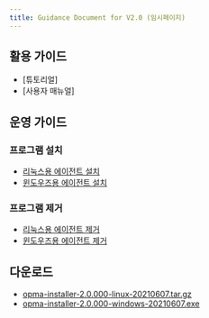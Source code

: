 ```yaml
---
title: Guidance Document for V2.0 (임시페이지)
---
```


## 활용 가이드

- [튜토리얼]
- [사용자 매뉴얼]

## 운영 가이드

### 프로그램 설치

- [리눅스용 에이전트 설치](InstallAgentLinux.md)
- [윈도우즈용 에이전트 설치](InstallAgentWindows.md)

### 프로그램 제거

- [리눅스용 에이전트 제거](UninstallAgentLinux.md)
- [윈도우즈용 에이전트 제거](UninstallAgentWindows.md)


## 다운로드

- [opma-installer-2.0.000-linux-20210607.tar.gz](/download/opma-installer-2.0.000-linux-20210607.tar.gz)
- [opma-installer-2.0.000-windows-20210607.exe](/download/opma-installer-2.0.000-windows-20210607.exe_)
